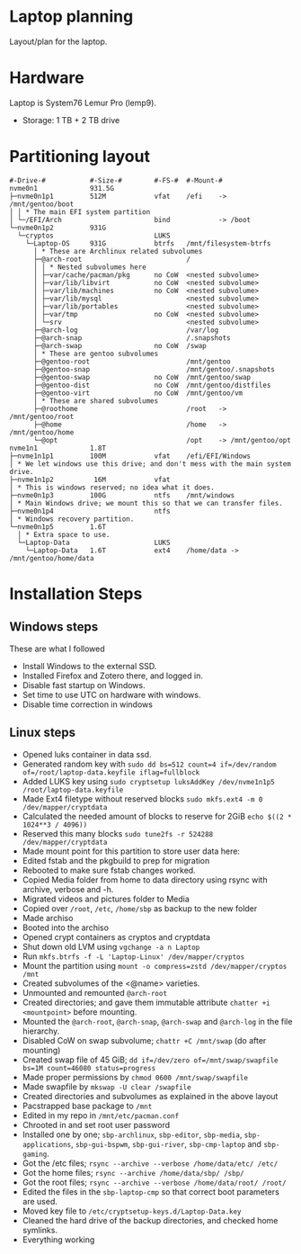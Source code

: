 # Laptop planning

Layout/plan for the laptop.

# Hardware

Laptop is System76 Lemur Pro (lemp9).

* Storage: 1 TB + 2 TB drive

# Partitioning layout

```
#-Drive-#           #-Size-#        #-FS-#  #-Mount-#
nvme0n1             931.5G  
├─nvme0n1p1         512M            vfat    /efi    -> /mnt/gentoo/boot
│ │ * The main EFI system partition
│ └─/EFI/Arch                       bind            -> /boot
└─nvme0n1p2         931G
  └─cryptos                         LUKS
    └─Laptop-OS     931G            btrfs   /mnt/filesystem-btrfs
      │ * These are Archlinux related subvolumes
      ├─@arch-root                          /
      │ │ * Nested subvolumes here
      │ ├─var/cache/pacman/pkg      no CoW  <nested subvolume>
      │ ├─var/lib/libvirt           no CoW  <nested subvolume>
      │ ├─var/lib/machines          no CoW  <nested subvolume>
      │ ├─var/lib/mysql                     <nested subvolume>
      │ ├─var/lib/portables                 <nested subvolume>
      │ ├─var/tmp                   no CoW  <nested subvolume>
      │ └─srv                               <nested subvolume>
      ├─@arch-log                           /var/log
      ├─@arch-snap                          /.snapshots
      ├─@arch-swap                  no CoW  /swap
      │ * These are gentoo subvolumes
      ├─@gentoo-root                        /mnt/gentoo
      ├─@gentoo-snap                        /mnt/gentoo/.snapshots
      ├─@gentoo-swap                no CoW  /mnt/gentoo/swap
      ├─@gentoo-dist                no CoW  /mnt/gentoo/distfiles
      ├─@gentoo-virt                no CoW  /mnt/gentoo/vm
      │ * These are shared subvolumes
      ├─@roothome                           /root   -> /mnt/gentoo/root
      ├─@home                               /home   -> /mnt/gentoo/home
      └─@opt                                /opt    -> /mnt/gentoo/opt
nvme1n1             1.8T
├─nvme1n1p1         100M            vfat    /efi/EFI/Windows
│ * We let windows use this drive; and don't mess with the main system drive.
├─nvme1n1p2          16M            vfat
│ * This is windows reserved; no idea what it does.
├─nvme0n1p3         100G            ntfs    /mnt/windows
│ * Main Windows drive; we mount this so that we can transfer files.
├─nvme0n1p4                         ntfs
│ * Windows recovery partition.
└─nvme0n1p5         1.6T
  │ * Extra space to use.
  └─Laptop-Data                     LUKS
    └─Laptop-Data   1.6T            ext4    /home/data -> /mnt/gentoo/home/data
```

# Installation Steps

## Windows steps

These are what I followed

* Install Windows to the external SSD.
* Installed Firefox and Zotero there, and logged in.
* Disable fast startup on Windows.
* Set time to use UTC on hardware with windows.
* Disable time correction in windows

## Linux steps

* Opened luks container in data ssd.
* Generated random key with `sudo dd bs=512 count=4 if=/dev/random of=/root/laptop-data.keyfile iflag=fullblock`
* Added LUKS key using `sudo cryptsetup luksAddKey /dev/nvme1n1p5 /root/laptop-data.keyfile`
* Made Ext4 filetype without reserved blocks `sudo mkfs.ext4 -m 0 /dev/mapper/cryptdata`
* Calculated the needed amount of blocks to reserve for 2GiB `echo $((2 * 1024**3 / 4096))`
* Reserved this many blocks `sudo tune2fs -r 524288 /dev/mapper/cryptdata`
* Made mount point for this partition to store user data here:
* Edited fstab and the pkgbuild to prep for migration
* Rebooted to make sure fstab changes worked.
* Copied Media folder from home to data directory using rsync with archive, verbose and -h.
* Migrated videos and pictures folder to Media
* Copied over `/root`, `/etc`, `/home/sbp` as backup to the new folder
* Made archiso
* Booted into the archiso
* Opened crypt containers as cryptos and cryptdata
* Shut down old LVM using `vgchange -a n Laptop`
* Run `mkfs.btrfs -f -L 'Laptop-Linux' /dev/mapper/cryptos`
* Mount the partition using `mount -o compress=zstd /dev/mapper/cryptos /mnt`
* Created subvolumes of the <@name> varieties.
* Unmounted and remounted `@arch-root`
* Created directories; and gave them immutable attribute `chatter +i <mountpoint>` before mounting.
* Mounted the `@arch-root`, `@arch-snap`, `@arch-swap` and `@arch-log` in the file hierarchy.
* Disabled CoW on swap subvolume; `chattr +C /mnt/swap` (do after mounting)
* Created swap file of 45 GiB; `dd if=/dev/zero of=/mnt/swap/swapfile bs=1M count=46080 status=progress`
* Made proper permissions by `chmod 0600 /mnt/swap/swapfile`
* Made swapfile by `mkswap -U clear /swapfile`
* Created directories and subvolumes as explained in the above layout
* Pacstrapped base package to `/mnt`
* Edited in my repo in `/mnt/etc/pacman.conf`
* Chrooted in and set root user password
* Installed one by one; `sbp-archlinux`, `sbp-editor`, `sbp-media`, `sbp-applications`, `sbp-gui-bspwm`, `sbp-gui-river`, `sbp-cmp-laptop` and `sbp-gaming`.
* Got the /etc files; `rsync --archive --verbose /home/data/etc/ /etc/`
* Got the home files; `rsync --archive /home/data/sbp/ /sbp/`
* Got the root files; `rsync --archive --verbose /home/data/root/ /root/`
* Edited the files in the `sbp-laptop-cmp` so that correct boot parameters are used.
* Moved key file to `/etc/cryptsetup-keys.d/Laptop-Data.key`
* Cleaned the hard drive of the backup directories, and checked home symlinks.
* Everything working
